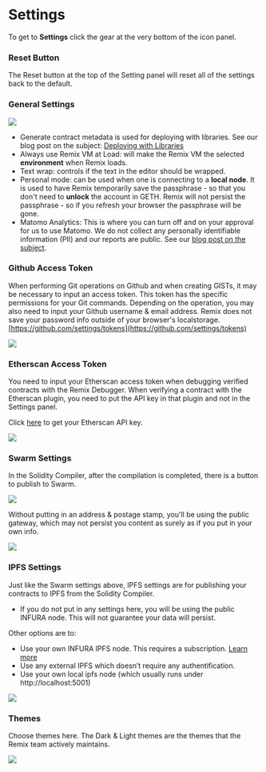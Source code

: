 Settings
========

To get to **Settings** click the gear at the very bottom of the icon panel. 

### Reset Button
The Reset button at the top of the Setting panel will reset all of the settings back to the default.    
### General Settings 

![](images/a-settings-general.png)

-  Generate contract metadata is used for deploying with libraries.  See our blog post on the subject: [Deploying with Libraries](https://medium.com/remix-ide/deploying-with-libraries-on-remix-ide-24f5f7423b60?sk=68f9c2bf318e85e129e46fe44683a730)
- Always use Remix VM at Load: will make the Remix VM the selected **environment** when Remix loads.
-  Text wrap: controls if the text in the editor should be wrapped.
-  Personal mode: can be used when one is connecting to a **local node**.  It is used to have Remix temporarily save the passphrase - so that you don't need to **unlock** the account in GETH.  Remix will not persist the passphrase - so if you refresh your browser the passphrase will be gone.
-  Matomo Analytics: This is where you can turn off and on your approval for us to use Matomo.  We do not collect any personally identifiable information (PII) and our reports are public.  See our [blog post on the subject](https://medium.com/remix-ide/help-us-improve-remix-ide-66ef69e14931?source=friends_link&sk=cf9c62fbe1270543eb4bd912e567e2d6).

### Github Access Token

When performing Git operations on Github and when creating GISTs, it may be necessary to input an access token.  This token has the specific permissions for your Git commands. Depending on the operation, you may also need to input your Github username & email address.  Remix does not save your password info outside of your browser's localstorage.  [https://github.com/settings/tokens](https://github.com/settings/tokens)

![](images/a-settings-gh-token.png)

### Etherscan Access Token

You need to input your Etherscan access token when debugging verified contracts with the Remix Debugger.  When verifying a contract with the Etherscan plugin, you need to put the API key in that plugin and not in the Settings panel.   

Click [here](https://etherscan.io/myapikey) to get your Etherscan API key.

![](images/a-settings-etherscan.png)

### Swarm Settings

In the Solidity Compiler, after the compilation is completed, there is a button to publish to Swarm.  

![](images/a-settings-pub-swarm.png)

Without putting in an address & postage stamp, you'll be using the public gateway, which may not persist you content as surely as if you put in your own info.

![](images/a-settings-swarm.png)

### IPFS Settings

Just like the Swarm settings above, IPFS settings are for publishing your contracts to IPFS from the Solidity Compiler. 
- If you do not put in any settings here, you will be using the public INFURA node. This will not guarantee your data will persist.

Other options are to:
- Use your own INFURA IPFS node. This requires a subscription. [Learn more](https://infura.io/product/ipfs)
- Use any external IPFS which doesn’t require any authentification.
- Use your own local ipfs node (which usually runs under http://localhost:5001)

![](images/a-settings-ipfs.png)

### Themes
Choose themes here.  The Dark & Light themes are the themes that the Remix team actively maintains.

![](images/a-settings-themes.png)
